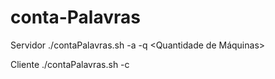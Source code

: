 # conta-Palavras
Servidor
./contaPalavras.sh -a <arquivo> -q <Quantidade de Máquinas>
  
Cliente
./contaPalavras.sh -c <Ip do Servidor>
